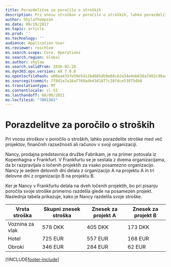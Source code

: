 ```yaml
---
title: Porazdelitve za poročilo o stroških
description: Pri vnosu stroškov v poročilo o stroških, lahko porazdelite stroške med več projektov, pravnih oseb ali računov v svoji organizaciji.
author: ShylaThompson
ms.date: 09/19/2017
ms.topic: article
ms.prod: ''
ms.technology: ''
audience: Application User
ms.reviewer: roschlom
ms.search.scope: Core, Operations
ms.search.region: Global
ms.author: shylaw
ms.search.validFrom: 2016-02-28
ms.dyn365.ops.version: AX 7.0.0
ms.openlocfilehash: a00ea4337e59e5412bd885db9e80c82a34e4eb638a7482c98a4946c44c4d734e
ms.sourcegitcommit: 7f8d1e7a16af769adb43d1877c28fdce53975db8
ms.translationtype: MT
ms.contentlocale: sl-SI
ms.lasthandoff: 08/06/2021
ms.locfileid: "7001361"
---
```

# <a name="expense-report-distributions"></a>Porazdelitve za poročilo o stroških

Pri vnosu stroškov v poročilo o stroških, lahko porazdelite stroške med več projektov, finančnih razsežnosti ali računov v svoji organizaciji.

Nancy, prodajna predstavnica družbe Fabrikam, je na primer potovala iz Kopenhagna v Frankfurt. V Frankfurtu se je sestala z dvema organizacijama, da bi razpravljala o ločenih projektih za vsako posamezno organizacijo. Nancy je sedem delovnih dni delala z organizacijo A na projektu A in tri delovne dni z organizacijo B na projektu B.

Ker je Nancy v Frankfurtu delala na dveh ločenih projektih, bo pri pisanju poročila svoje stroške primerno razdelila glede na posamezen projekt. Naslednja tabela prikazuje, kako je Nancy razdelila svoje stroške.


| Vrsta stroška | Skupni znesek stroška|Znesek za projekt A| Znesek za projekt B |
|--------------|---------------------|-------------------------------|---------------------------------|
|Voznina za vlak   |578 DKK              |405 DKK                        |173 DKK                          |
|Hotel         |725 EUR              |557 EUR                        |168 EUR                          |
|Obroki         |346 EUR              |284 EUR                        |62 EUR                           |



[!INCLUDE[footer-include](../includes/footer-banner.md)]